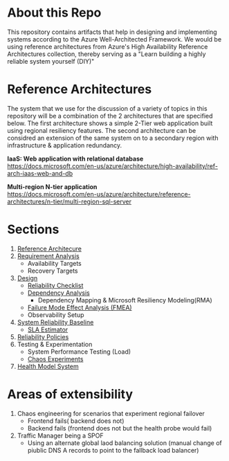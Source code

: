 # About this Repo
This repository contains artifacts that help in designing and implementing systems according to the Azure Well-Architected Framework. We would be using reference architectures from Azure's High Availability Reference Architectures collection, thereby serving as a "Learn building a highly reliable system yourself (DIY)"

# Reference Architectures
The system that we use for the discussion of a variety of topics in this repository will be a combination of the 2 architectures that are specified below. The first architecture shows a simple 2-Tier web application built using regional resiliency features. The second architecture can be considred an extension of the same system on to a secondary region with infrastructure & application redundancy. 

**IaaS: Web application with relational database**  
https://docs.microsoft.com/en-us/azure/architecture/high-availability/ref-arch-iaas-web-and-db

**Multi-region N-tier application**  
https://docs.microsoft.com/en-us/azure/architecture/reference-architectures/n-tier/multi-region-sql-server

# Sections

1. [Reference Architecure](ReferenceArchitectures) 
2. [Requirement Analysis](Requirements)
   - Availability Targets     
   - Recovery Targets
3. [Design](Design)
   - [Reliability Checklist](Design/ReliabilityChecklist)
   - [Dependency Analysis](Design/DependencyAnalysis)
     - Dependency Mapping & Microsoft Resiliency Modeling(RMA)
   - [Failure Mode Effect Analysis (FMEA)](Design/FMEA)
   - Observability Setup
4. [System Reliability Baseline](SystemReliabilityBaseline)
   - [SLA Estimator](SystemReliabilityBaseline/SLAEstimator)
5. [Reliability Policies](ReliabilityPolicies)
6. Testing & Experimentation
   - System Performance Testing (Load)
   - [Chaos Experiments](ChaosExperiments)
7. [Health Model System](HealthModelSystem)

# Areas of extensibility
1. Chaos engineering for scenarios that experiment regional failover 
   - Frontend fails( backend does not)
   - Backend fails (frontend does not but the health probe would fail)
2. Traffic Manager being a SPOF
   - Using an alternate global laod balancing solution (manual change of piublic DNS A records to point to the fallback load balancer)
